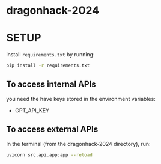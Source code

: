 # dragonhack-2024



# SETUP

install `requirements.txt` by running:
```bash
pip install -r requirements.txt
```

## To access internal APIs
you need the have keys stored in the environment variables:
- GPT_API_KEY

## To access external APIs
In the terminal (from the dragonhack-2024 directory), run:

```bash
uvicorn src.api.app:app --reload
```
